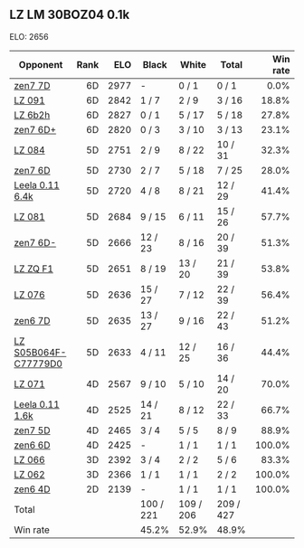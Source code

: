 ## LZ LM 30BOZ04 0.1k ##

ELO: 2656

Opponent | Rank | ELO | Black | White | Total | Win rate
---------|-----:|----:|-------|-------|-------|-------:
[zen7 7D](zen7%207D.md) | 6D | 2977 | - | 0 / 1 | 0 / 1 | 0.0%
[LZ 091](LZ%20091.md) | 6D | 2842 | 1 / 7 | 2 / 9 | 3 / 16 | 18.8%
[LZ 6b2h](LZ%206b2h.md) | 6D | 2827 | 0 / 1 | 5 / 17 | 5 / 18 | 27.8%
[zen7 6D+](zen7%206D+.md) | 6D | 2820 | 0 / 3 | 3 / 10 | 3 / 13 | 23.1%
[LZ 084](LZ%20084.md) | 5D | 2751 | 2 / 9 | 8 / 22 | 10 / 31 | 32.3%
[zen7 6D](zen7%206D.md) | 5D | 2730 | 2 / 7 | 5 / 18 | 7 / 25 | 28.0%
[Leela 0.11 6.4k](Leela%200.11%206.4k.md) | 5D | 2720 | 4 / 8 | 8 / 21 | 12 / 29 | 41.4%
[LZ 081](LZ%20081.md) | 5D | 2684 | 9 / 15 | 6 / 11 | 15 / 26 | 57.7%
[zen7 6D-](zen7%206D-.md) | 5D | 2666 | 12 / 23 | 8 / 16 | 20 / 39 | 51.3%
[LZ ZQ F1](LZ%20ZQ%20F1.md) | 5D | 2651 | 8 / 19 | 13 / 20 | 21 / 39 | 53.8%
[LZ 076](LZ%20076.md) | 5D | 2636 | 15 / 27 | 7 / 12 | 22 / 39 | 56.4%
[zen6 7D](zen6%207D.md) | 5D | 2635 | 13 / 27 | 9 / 16 | 22 / 43 | 51.2%
[LZ S05B064F-C77779D0](LZ%20S05B064F-C77779D0.md) | 5D | 2633 | 4 / 11 | 12 / 25 | 16 / 36 | 44.4%
[LZ 071](LZ%20071.md) | 4D | 2567 | 9 / 10 | 5 / 10 | 14 / 20 | 70.0%
[Leela 0.11 1.6k](Leela%200.11%201.6k.md) | 4D | 2525 | 14 / 21 | 8 / 12 | 22 / 33 | 66.7%
[zen7 5D](zen7%205D.md) | 4D | 2465 | 3 / 4 | 5 / 5 | 8 / 9 | 88.9%
[zen6 6D](zen6%206D.md) | 4D | 2425 | - | 1 / 1 | 1 / 1 | 100.0%
[LZ 066](LZ%20066.md) | 3D | 2392 | 3 / 4 | 2 / 2 | 5 / 6 | 83.3%
[LZ 062](LZ%20062.md) | 3D | 2366 | 1 / 1 | 1 / 1 | 2 / 2 | 100.0%
[zen6 4D](zen6%204D.md) | 2D | 2139 | - | 1 / 1 | 1 / 1 | 100.0%
Total | | | 100 / 221 | 109 / 206 | 209 / 427 | 
Win rate| | | 45.2% | 52.9% | 48.9% | 
